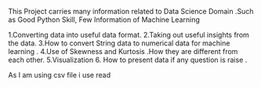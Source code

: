 This Project carries many information related to Data Science Domain .Such as Good Python Skill, Few Information of Machine Learning 

1.Converting data into useful data format.
2.Taking out useful insights from the data.
3.How to convert String data to numerical data for machine learning .
4.Use of Skewness and Kurtosis .How they are different from each other.
5.Visualization 
6. How to present data if any question is raise .


As I am using csv file i use read
